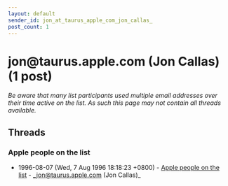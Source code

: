 ```yaml
---
layout: default
sender_id: jon_at_taurus_apple_com_jon_callas_
post_count: 1
---
```


# jon<span>@</span>taurus.apple.com (Jon Callas) (1 post)

_Be aware that many list participants used multiple email addresses over their time active on the list. As such this page may not contain all threads available._

## Threads

### Apple people on the list
+ 1996-08-07 (Wed, 7 Aug 1996 18:18:23 +0800) - [Apple people on the list](/archive/1996/08/1b14eaa773a149e9123bc7957dc3397a314e34f80bf32d2ebed63e99d06d1f86) - _jon@taurus.apple.com (Jon Callas)_

